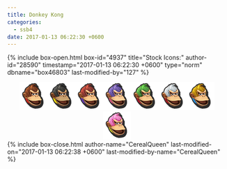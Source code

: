 ```yaml
---
title: Donkey Kong
categories:
  - ssb4
date: 2017-01-13 06:22:30 +0600
---
```

{% include box-open.html box-id="4937" title="Stock Icons:" author-id="28590" timestamp="2017-01-13 06:22:30 +0600" type="norm" dbname="box46803" last-modified-by="127" %}
<center><img src="Stock_1.png" /><img src="Stock_2.png" /><img src="Stock_3.png" /><img src="Stock_4.png" /><img src="Stock_5.png" /><img src="Stock_6.png" /><img src="Stock_7.png" /><img src="Stock_8.png" /></center>
{% include box-close.html author-name="CerealQueen" last-modified-on="2017-01-13 06:22:38 +0600" last-modified-by-name="CerealQueen" %}

